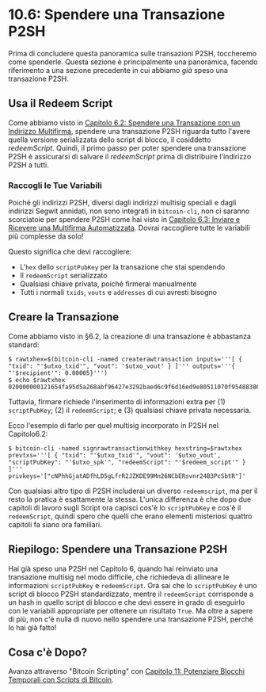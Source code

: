 # 10.6: Spendere una Transazione P2SH

Prima di concludere questa panoramica sulle transazioni P2SH, toccheremo come spenderle. Questa sezione è principalmente una panoramica, facendo riferimento a una sezione precedente in cui abbiamo _già_ speso una transazione P2SH.

## Usa il Redeem Script

Come abbiamo visto in [Capitolo 6.2: Spendere una Transazione con un Indirizzo Multifirma](06_2_Spendere_una_Transazione_con_un_Indirizzo_Multifirma.md), spendere una transazione P2SH riguarda tutto l'avere quella versione serializzata dello script di blocco, il cosiddetto _redeemScript_. Quindi, il primo passo per poter spendere una transazione P2SH è assicurarsi di salvare il _redeemScript_ prima di distribuire l'indirizzo P2SH a tutti.

### Raccogli le Tue Variabili

Poiché gli indirizzi P2SH, diversi dagli indirizzi multisig speciali e dagli indirizzi Segwit annidati, non sono integrati in `bitcoin-cli`, non ci saranno scorciatoie per spendere P2SH come hai visto in [Capitolo 6.3: Inviare e Ricevere una Multifirma Automatizzata](06_3_Inviare_e_Ricevere_una_Multifirma_Automatizzata.md). Dovrai raccogliere tutte le variabili più complesse da solo!

Questo significa che devi raccogliere:

   * L'`hex` dello `scriptPubKey` per la transazione che stai spendendo
   * Il `redeemScript` serializzato
   * Qualsiasi chiave privata, poiché firmerai manualmente
   * Tutti i normali `txids`, `vouts` e `addresses` di cui avresti bisogno

## Creare la Transazione

Come abbiamo visto in §6.2, la creazione di una transazione è abbastanza standard:

```
$ rawtxhex=$(bitcoin-cli -named createrawtransaction inputs='''[ { "txid": "'$utxo_txid'", "vout": '$utxo_vout' } ]''' outputs='''{ "'$recipient'": 0.00005}''')
$ echo $rawtxhex
020000000121654fa95d5a268abf96427e3292baed6c9f6d16ed9e80511070f954883864b10000000000ffffffff0188130000000000001600142c48d3401f6abed74f52df3f795c644b4398844600000000
```
Tuttavia, firmare richiede l'inserimento di informazioni extra per (1) `scriptPubKey`; (2) il `redeemScript`; e (3) qualsiasi chiave privata necessaria.

Ecco l'esempio di farlo per quel multisig incorporato in P2SH nel Capitolo6.2:
```
$ bitcoin-cli -named signrawtransactionwithkey hexstring=$rawtxhex prevtxs='''[ { "txid": "'$utxo_txid'", "vout": '$utxo_vout', "scriptPubKey": "'$utxo_spk'", "redeemScript": "'$redeem_script'" } ]''' privkeys='["cNPhhGjatADfhLD5gLfrR2JZKDE99Mn26NCbERsvnr24B3PcSbtR"]'
```
Con qualsiasi altro tipo di P2SH includerai un diverso `redeemscript`, ma per il resto la pratica è esattamente la stessa. L'unica differenza è che dopo due capitoli di lavoro sugli Script ora capisci cos'è lo `scriptPubKey` e cos'è il `redeemScript`, quindi spero che quelli che erano elementi misteriosi quattro capitoli fa siano ora familiari.

## Riepilogo: Spendere una Transazione P2SH

Hai già speso una P2SH nel Capitolo 6, quando hai reinviato una transazione multisig nel modo difficile, che richiedeva di allineare le informazioni `scriptPubKey` e `redeemScript`. Ora sai che lo `scriptPubKey` è uno script di blocco P2SH standardizzato, mentre il `redeemScript` corrisponde a un hash in quello script di blocco e che devi essere in grado di eseguirlo con le variabili appropriate per ottenere un risultato `True`. Ma oltre a sapere di più, non c'è nulla di nuovo nello spendere una transazione P2SH, perché lo hai già fatto!

## Cosa c'è Dopo?

Avanza attraverso "Bitcoin Scripting" con [Capitolo 11: Potenziare Blocchi Temporali con Scripts di Bitcoin](11_0_Potenziare_Blocchi_Temporali_con_Scripts_di_Bitcoin.md). 
